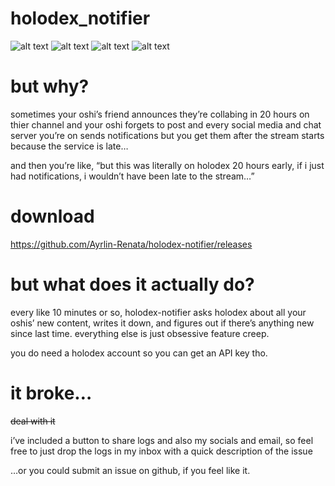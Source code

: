 # holodex_notifier

![alt text](https://media.discordapp.net/attachments/316065982558765056/1364108684992450620/image.png?ex=680878b6&is=68072736&hm=a88e3e1df4deb75e2fb98be7be521ee6930a1689a7bcd9a8f46b74b756143a89&=&format=webp&quality=lossless&width=150&height=320 "Schedule Page")
![alt text](https://media.discordapp.net/attachments/316065982558765056/1364108684724146287/image.png?ex=680878b6&is=68072736&hm=016df50f5ea9a5ff55ef23a72376318ec96f7d8741c2e7abfc4278e3cd28cde1&=&format=webp&quality=lossless&width=150&height=320 "Schedule Page")
![alt text](https://media.discordapp.net/attachments/316065982558765056/1364108684481003561/image.png?ex=680878b6&is=68072736&hm=11c30116b54fd3a556c96eb4599212e511454994cea7f2b168815d455c84107b&=&format=webp&quality=lossless&width=150&height=320 "Schedule Page")
![alt text](https://media.discordapp.net/attachments/316065982558765056/1364108683964977252/image.png?ex=680878b6&is=68072736&hm=39e2887738a80abf492e7f75cc6d2985abd6173077700f69b50e4d6361d9a72e&=&format=webp&quality=lossless&width=150&height=320 "Schedule Page")
# but why?

sometimes your oshi’s friend announces they’re collabing in 20 hours on thier channel and your oshi forgets to post and every social media and chat server you’re on sends notifications but you get them after the stream starts because the service is late…

and then you’re like, “but this was literally on holodex 20 hours early, if i just had notifications, i wouldn’t have been late to the stream…”

# download
https://github.com/Ayrlin-Renata/holodex-notifier/releases

# but what does it actually do?

every like 10 minutes or so, holodex-notifier asks holodex about all your oshis’ new content, writes it down, and figures out if there’s anything new since last time. everything else is just obsessive feature creep.

you do need a holodex account so you can get an API key tho.

# it broke…

~~deal with it~~ 

i’ve included a button to share logs and also my socials and email, so feel free to just drop the logs in my inbox with a quick description of the issue

…or you could submit an issue on github, if you feel like it.